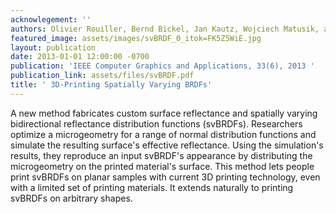 ```yaml
---
acknowlegement: ''
authors: Olivier Rouiller, Bernd Bickel, Jan Kautz, Wojciech Matusik, and Marc Alexa
featured_image: assets/images/svBRDF_0_itok=FK5Z5WiE.jpg
layout: publication
date: 2013-01-01 12:00:00 -0700
publication: 'IEEE Computer Graphics and Applications, 33(6), 2013 '
publication_link: assets/files/svBRDF.pdf
title: ' 3D-Printing Spatially Varying BRDFs'
---
```


A new method fabricates custom surface reflectance and spatially varying bidirectional reflectance distribution functions (svBRDFs). Researchers optimize a microgeometry for a range of normal distribution functions and simulate the resulting surface's effective reflectance. Using the simulation's results, they reproduce an input svBRDF's appearance by distributing the microgeometry on the printed material's surface. This method lets people print svBRDFs on planar samples with current 3D printing technology, even with a limited set of printing materials. It extends naturally to printing svBRDFs on arbitrary shapes.